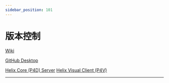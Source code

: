 ```yaml
---
sidebar_position: 101
---
```


# 版本控制

[Wiki](https://en.wikipedia.org/wiki/Version_control)


[GitHub Desktop](https://desktop.github.com/download/)

[Helix Core (P4D) Server](https://www.perforce.com/downloads/helix-core-p4d)
[Helix Visual Client (P4V)](https://www.perforce.com/downloads/helix-visual-client-p4v)

---